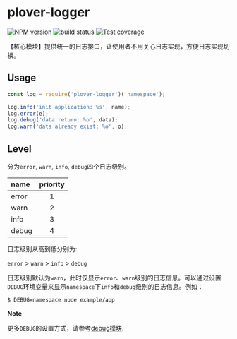 # plover-logger


[![NPM version][npm-image]][npm-url]
[![build status][travis-image]][travis-url]
[![Test coverage][coveralls-image]][coveralls-url]


【核心模块】提供统一的日志接口，让使用者不用关心日志实现，方便日志实现切换。

## Usage
```js
const log = require('plover-logger')('namespace');

log.info('init application: %s', name);
log.error(e);
log.debug('data return: %o', data);
log.warn('data already exist: %o', o);
```

## Level
分为`error`, `warn`, `info`, `debug`四个日志级别。

| name | priority |
|:-----|:--------:|
| error | 1 |
| warn | 2 |
| info | 3 |
| debug | 4 |

日志级别从高到低分别为:

`error` > `warn` > `info` > `debug`

日志级别默认为`warn`，此时仅显示`error`、`warn`级别的日志信息。可以通过设置`DEBUG`环境变量来显示`namespace`下`info`和`debug`级别的日志信息。例如：

```bash
$ DEBUG=namespace node example/app
```

**Note**

更多`DEBUG`的设置方式，请参考[debug模块](https://github.com/visionmedia/debug).


[npm-image]: https://img.shields.io/npm/v/plover-logger.svg?style=flat-square
[npm-url]: https://www.npmjs.com/package/plover-logger
[travis-image]: https://img.shields.io/travis/plover-modules/plover-logger/master.svg?style=flat-square
[travis-url]: https://travis-ci.org/plover-modules/plover-logger
[coveralls-image]: https://img.shields.io/codecov/c/github/plover-modules/plover-logger.svg?style=flat-square
[coveralls-url]: https://codecov.io/github/plover-modules/plover-logger?branch=master
